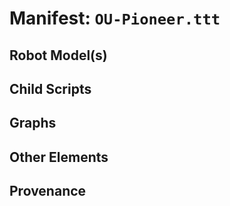 # Manifest: `OU-Pioneer.ttt`


## Robot Model(s)


## Child Scripts


## Graphs


## Other Elements


## Provenance
